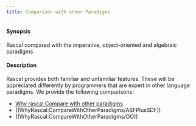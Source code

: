 ```yaml
---
title: Comparison with other Paradigms
---
```


#### Synopsis

Rascal compared with the imperative, object-oriented and algebraic paradigms

#### Description

Rascal provides both familiar and unfamiliar features. These will be appreciated differently by programmers
that are expert in other language paradigms. We provide the following comparisons:

* [Why rascal:Compare with other paradigms](../..//WhyRascal/CompareWithOtherParadigms)
* ((WhyRascal:CompareWithOtherParadigms/ASFPlusSDF))
* ((WhyRascal:CompareWithOtherParadigms/OO))


